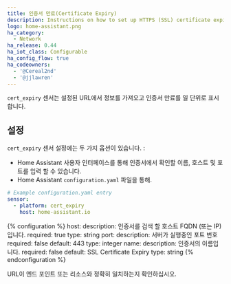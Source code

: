 ```yaml
---
title: 인증서 만료(Certificate Expiry)
description: Instructions on how to set up HTTPS (SSL) certificate expiry sensors within Home Assistant.
logo: home-assistant.png
ha_category:
  - Network
ha_release: 0.44
ha_iot_class: Configurable
ha_config_flow: true
ha_codeowners:
  - '@Cereal2nd'
  - '@jjlawren'
---
```


`cert_expiry` 센서는 설정된 URL에서 정보를 가져오고 인증서 만료를 일 단위로 표시합니다.

## 설정

`cert_expiry` 센서 설정에는 두 가지 옵션이 있습니다. : 

- Home Assistant 사용자 인터페이스를 통해 인증서에서 확인할 이름, 호스트 및 포트를 입력 할 수 있습니다.
- Home Assistant `configuration.yaml` 파일을 통해.


```yaml
# Example configuration.yaml entry
sensor:
  - platform: cert_expiry
    host: home-assistant.io
```

{% configuration %}
host:
  description: 인증서를 검색 할 호스트 FQDN (또는 IP)입니다.
  required: true
  type: string
port:
  description: 서버가 실행중인 포트 번호
  required: false
  default: 443
  type: integer
name:
  description: 인증서의 이름입니다.
  required: false
  default: SSL Certificate Expiry
  type: string
{% endconfiguration %}

<div class='note warning'>
URL이 엔드 포인트 또는 리소스와 정확히 일치하는지 확인하십시오.
</div>
